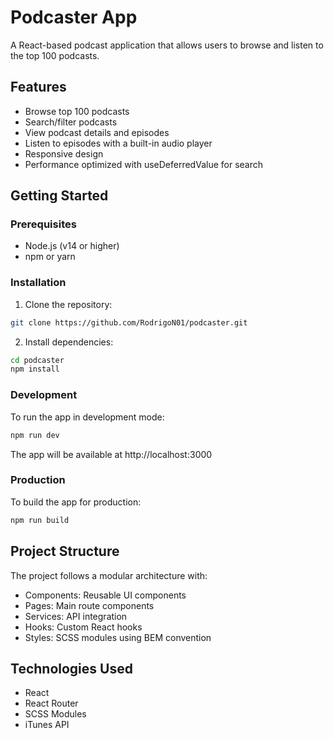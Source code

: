 # Podcaster App

A React-based podcast application that allows users to browse and listen to the top 100 podcasts.

## Features

- Browse top 100 podcasts
- Search/filter podcasts
- View podcast details and episodes
- Listen to episodes with a built-in audio player
- Responsive design
- Performance optimized with useDeferredValue for search

## Getting Started

### Prerequisites

- Node.js (v14 or higher)
- npm or yarn

### Installation

1. Clone the repository:

```bash
git clone https://github.com/RodrigoN01/podcaster.git
```

2. Install dependencies:

```bash
cd podcaster
npm install
```

### Development

To run the app in development mode:

```bash
npm run dev
```

The app will be available at http://localhost:3000

### Production

To build the app for production:

```bash
npm run build
```

## Project Structure

The project follows a modular architecture with:

- Components: Reusable UI components
- Pages: Main route components
- Services: API integration
- Hooks: Custom React hooks
- Styles: SCSS modules using BEM convention

## Technologies Used

- React
- React Router
- SCSS Modules
- iTunes API
